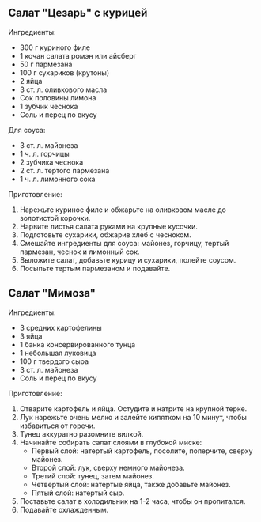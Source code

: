 ## Салат "Цезарь" с курицей

Ингредиенты:

- 300 г куриного филе  
- 1 кочан салата ромэн или айсберг  
- 50 г пармезана  
- 100 г сухариков (крутоны)  
- 2 яйца  
- 3 ст. л. оливкового масла  
- Сок половины лимона  
- 1 зубчик чеснока  
- Соль и перец по вкусу  

Для соуса:

- 3 ст. л. майонеза  
- 1 ч. л. горчицы  
- 2 зубчика чеснока  
- 2 ст. л. тертого пармезана  
- 1 ч. л. лимонного сока  

Приготовление:

1. Нарежьте куриное филе и обжарьте на оливковом масле до золотистой корочки.  
2. Нарвите листья салата руками на крупные кусочки.  
3. Подготовьте сухарики, обжарив хлеб с чесноком.  
4. Смешайте ингредиенты для соуса: майонез, горчицу, тертый пармезан, чеснок и лимонный сок.  
5. Выложите салат, добавьте курицу и сухарики, полейте соусом.  
6. Посыпьте тертым пармезаном и подавайте.

## Салат "Мимоза"

Ингредиенты:

- 3 средних картофелины  
- 3 яйца  
- 1 банка консервированного тунца  
- 1 небольшая луковица  
- 100 г твердого сыра  
- 3 ст. л. майонеза  
- Соль и перец по вкусу  

Приготовление:

1. Отварите картофель и яйца. Остудите и натрите на крупной терке.  
2. Лук нарежьте очень мелко и залейте кипятком на 10 минут, чтобы избавиться от горечи.  
3. Тунец аккуратно разомните вилкой.  
4. Начинайте собирать салат слоями в глубокой миске:  
   - Первый слой: натертый картофель, посолите, поперчите, сверху майонез.  
   - Второй слой: лук, сверху немного майонеза.  
   - Третий слой: тунец, затем майонез.  
   - Четвертый слой: натертые яйца, также добавьте майонез.  
   - Пятый слой: натертый сыр.  
5. Поставьте салат в холодильник на 1-2 часа, чтобы он пропитался.  
6. Подавайте охлажденным.
